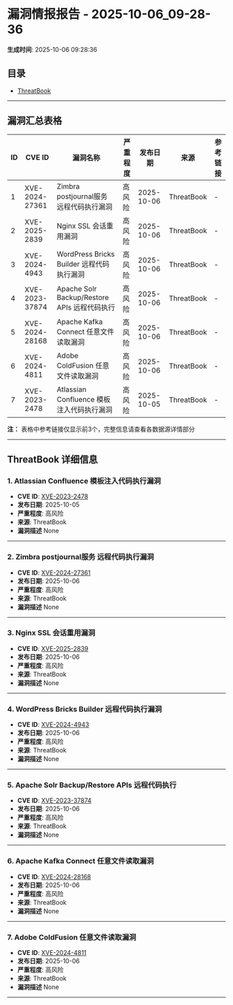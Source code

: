 # 漏洞情报报告 - 2025-10-06_09-28-36

**生成时间**: 2025-10-06 09:28:36

## 目录
- [ThreatBook](#threatbook)

---
## 漏洞汇总表格

| ID | CVE ID | 漏洞名称 | 严重程度 | 发布日期 | 来源 | 参考链接 |
|-----|--------|----------|----------|----------|------|----------|
| 1 | XVE-2024-27361 | Zimbra postjournal服务 远程代码执行漏洞 | 高风险 | 2025-10-06 | ThreatBook | - |
| 2 | XVE-2025-2839 | Nginx SSL 会话重用漏洞 | 高风险 | 2025-10-06 | ThreatBook | - |
| 3 | XVE-2024-4943 | WordPress Bricks Builder 远程代码执行漏洞 | 高风险 | 2025-10-06 | ThreatBook | - |
| 4 | XVE-2023-37874 | Apache Solr Backup/Restore APIs 远程代码执行 | 高风险 | 2025-10-06 | ThreatBook | - |
| 5 | XVE-2024-28168 | Apache Kafka Connect 任意文件读取漏洞 | 高风险 | 2025-10-06 | ThreatBook | - |
| 6 | XVE-2024-4811 | Adobe ColdFusion 任意文件读取漏洞 | 高风险 | 2025-10-06 | ThreatBook | - |
| 7 | XVE-2023-2478 | Atlassian Confluence 模板注入代码执行漏洞 | 高风险 | 2025-10-05 | ThreatBook | - |


**注：** 表格中参考链接仅显示前3个，完整信息请查看各数据源详情部分

---

## ThreatBook 详细信息

### 1. Atlassian Confluence 模板注入代码执行漏洞
- **CVE ID**: [XVE-2023-2478](https://cve.mitre.org/cgi-bin/cvename.cgi?name=XVE-2023-2478)
- **发布日期**: 2025-10-05
- **严重程度**: 高风险
- **来源**: ThreatBook
- **漏洞描述**
None
---
### 2. Zimbra postjournal服务 远程代码执行漏洞
- **CVE ID**: [XVE-2024-27361](https://cve.mitre.org/cgi-bin/cvename.cgi?name=XVE-2024-27361)
- **发布日期**: 2025-10-06
- **严重程度**: 高风险
- **来源**: ThreatBook
- **漏洞描述**
None
---
### 3. Nginx SSL 会话重用漏洞
- **CVE ID**: [XVE-2025-2839](https://cve.mitre.org/cgi-bin/cvename.cgi?name=XVE-2025-2839)
- **发布日期**: 2025-10-06
- **严重程度**: 高风险
- **来源**: ThreatBook
- **漏洞描述**
None
---
### 4. WordPress Bricks Builder 远程代码执行漏洞
- **CVE ID**: [XVE-2024-4943](https://cve.mitre.org/cgi-bin/cvename.cgi?name=XVE-2024-4943)
- **发布日期**: 2025-10-06
- **严重程度**: 高风险
- **来源**: ThreatBook
- **漏洞描述**
None
---
### 5. Apache Solr Backup/Restore APIs 远程代码执行
- **CVE ID**: [XVE-2023-37874](https://cve.mitre.org/cgi-bin/cvename.cgi?name=XVE-2023-37874)
- **发布日期**: 2025-10-06
- **严重程度**: 高风险
- **来源**: ThreatBook
- **漏洞描述**
None
---
### 6. Apache Kafka Connect 任意文件读取漏洞
- **CVE ID**: [XVE-2024-28168](https://cve.mitre.org/cgi-bin/cvename.cgi?name=XVE-2024-28168)
- **发布日期**: 2025-10-06
- **严重程度**: 高风险
- **来源**: ThreatBook
- **漏洞描述**
None
---
### 7. Adobe ColdFusion 任意文件读取漏洞
- **CVE ID**: [XVE-2024-4811](https://cve.mitre.org/cgi-bin/cvename.cgi?name=XVE-2024-4811)
- **发布日期**: 2025-10-06
- **严重程度**: 高风险
- **来源**: ThreatBook
- **漏洞描述**
None
---
